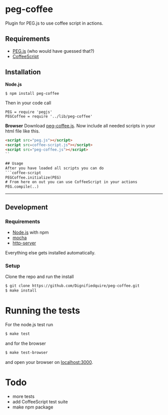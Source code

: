 peg-coffee
==========

Plugin for PEG.js to use coffee script in actions.


## Requirements

* [PEG.js](http://pegjs.majda.cz/) (who would have guessed that?)
* [CoffeeScript](http://coffeescript.org/)

## Installation

**Node.js**
```bash
$ npm install peg-coffee
```
Then in your code call
```coffee-script
PEG = require 'pegjs'
PEGCoffee = require '../lib/peg-coffee'
```

**Browser**
Download
[peg-coffee.js](https://raw.github.com/Dignifiedquire/peg-coffee/master/lib/peg-coffee.js).
Now include all needed scripts in your html file like this.
```html
<script src="peg.js"></script>
<script src=coffee-script.js"></script>
<script src="peg-coffee.js"></script>
``

## Usage
After you have loaded all scripts you can do
```coffee-script
PEGCoffee.initialize(PEG)
# From here on out you can use CoffeeScript in your actions
PEG.compile(..)
```



-------------

## Development


### Requirements

* [Node.js](http://nodejs.org/) with npm
* [mocha](http://visionmedia.github.com/mocha/)
* [http-server](https://github.com/nodeapps/http-server)

Everything else gets installed automatically.

### Setup

Clone the repo and run the install
```bash
$ git clone https://github.com/Dignifiedquire/peg-coffee.git
$ make install
```

# Running the tests

For the node.js test run
```bash
$ make test
```
and for the browser
```bash
$ make test-browser
```
and open your browser on [localhost:3000](http://localhost:3000).



# Todo

* more tests
* add CoffeeScript test suite
* make npm package
